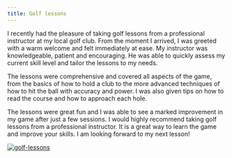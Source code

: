 ```yaml
---
title: Golf lessons
---
```


I recently had the pleasure of taking golf lessons from a professional instructor at my local golf club. From the moment I arrived, I was greeted with a warm welcome and felt immediately at ease. My instructor was knowledgeable, patient and encouraging. He was able to quickly assess my current skill level and tailor the lessons to my needs. 

The lessons were comprehensive and covered all aspects of the game, from the basics of how to hold a club to the more advanced techniques of how to hit the ball with accuracy and power. I was also given tips on how to read the course and how to approach each hole. 

The lessons were great fun and I was able to see a marked improvement in my game after just a few sessions. I would highly recommend taking golf lessons from a professional instructor. It is a great way to learn the game and improve your skills. I am looking forward to my next lesson!

[![golf-lessons](<https://dabuttonfactory.com/button.png?t=CHECK+SERVICE&f=Noto+Sans-Bold&ts=26&tc=fff&hp=45&vp=20&c=11&bgt=unicolored&bgc=4bd42f>)](<https://www.bark.com/?a_aid=5d2d0e83cdc39>)